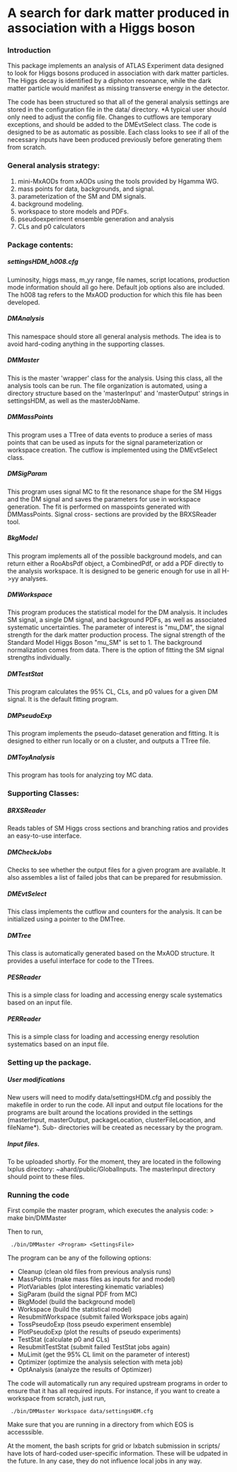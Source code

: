 # A search for dark matter produced in association with a Higgs boson

### Introduction
This package implements an analysis of ATLAS Experiment data designed to look
for Higgs bosons produced in association with dark matter particles. The Higgs
decay is identified by a diphoton resonance, while the dark matter particle
would manifest as missing transverse energy in the detector.

The code has been structured so that all of the general analysis settings are 
stored in the configuration file in the data/ directory. *A typical user should 
only need to adjust the config file. Changes to cutflows are temporary 
exceptions, and should be added to the DMEvtSelect class. The code is designed 
to be as automatic as possible. Each class looks to see if all of the necessary 
inputs have been produced previously before generating them from scratch.

### General analysis strategy:
1)  mini-MxAODs from xAODs using the tools provided by Hgamma WG.
2)  mass points for data, backgrounds, and signal.
3)  parameterization of the SM and DM signals.
4)  background modeling.
5)  workspace to store models and PDFs.
6)  pseudoexperiment ensemble generation and analysis 
7)  CLs and p0 calculators

### Package contents:

##### settingsHDM_h008.cfg
  Luminosity, higgs mass, m_yy range, file names, script locations, production 
  mode information should all go here. Default job options also are included. 
  The h008 tag refers to the MxAOD production for which this file has been
   developed. 

##### DMAnalysis
  This namespace should store all general analysis methods. The idea is to
  avoid hard-coding anything in the supporting classes. 

##### DMMaster
  This is the master 'wrapper' class for the analysis. Using this class, all the
  analysis tools can be run. The file organization is automated, using a 
  directory structure based on the 'masterInput' and 'masterOutput' strings in 
  settingsHDM, as well as the masterJobName.

##### DMMassPoints
 This program uses a TTree of data events to produce a series of mass points
 that can be used as inputs for the signal parameterization or workspace 
 creation. The cutflow is implemented using the DMEvtSelect class.
  
##### DMSigParam
 This program uses signal MC to fit the resonance shape for the SM Higgs and
 the DM signal and saves the parameters for use in workspace generation. The
 fit is performed on masspoints generated with DMMassPoints. Signal cross-
 sections are provided by the BRXSReader tool.

##### BkgModel
 This program implements all of the possible background models, and can return 
 either a RooAbsPdf object, a CombinedPdf, or add a PDF directly to the analysis
 workspace. It is designed to be generic enough for use in all H->yy analyses. 

##### DMWorkspace
 This program produces the statistical model for the DM analysis. It includes SM
 signal, a single DM signal, and background PDFs, as well as associated 
 systematic uncertainties. The parameter of interest is "mu_DM", the signal 
 strength for the dark matter production process. The signal strength of the 
 Standard Model Higgs Boson "mu_SM" is set to 1. The background normalization 
 comes from data. There is the option of fitting the SM signal strengths 
 individually. 

##### DMTestStat
 This program calculates the 95% CL, CLs, and p0 values for a given DM signal.
 It is the default fitting program. 

##### DMPseudoExp
 This program implements the pseudo-dataset generation and fitting. It is 
 designed to either run locally or on a cluster, and outputs a TTree file.

##### DMToyAnalysis
 This program has tools for analyzing toy MC data. 

### Supporting Classes:

##### BRXSReader
 Reads tables of SM Higgs cross sections and branching ratios and provides an 
 easy-to-use interface.

##### DMCheckJobs
 Checks to see whether the output files for a given program are available. It
 also assembles a list of failed jobs that can be prepared for resubmission.

##### DMEvtSelect
 This class implements the cutflow and counters for the analysis. It can be 
 initialized using a pointer to the DMTree. 

##### DMTree
 This class is automatically generated based on the MxAOD structure. It provides
 a useful interface for code to the TTrees. 

##### PESReader
 This is a simple class for loading and accessing energy scale systematics based
 on an input file. 

##### PERReader
 This is a simple class for loading and accessing energy resolution systematics
 based on an input file. 

### Setting up the package. 

##### User modifications
New users will need to modify data/settingsHDM.cfg and possibly the makefile in 
order to run the code. All input and output file locations for the programs
are built around the locations provided in the settings (masterInput, 
masterOutput, packageLocation, clusterFileLocation, and fileName*). Sub-
directories will be created as necessary by the program.

##### Input files.
To be uploaded shortly. For the moment, they are located in the following lxplus
directory: ~ahard/public/GlobalInputs. The masterInput directory should point to
these files.

### Running the code
First compile the master program, which executes the analysis code:
     > make bin/DMMaster

Then to run,

     ./bin/DMMaster <Program> <SettingsFile>

The program can be any of the following options: 
  - Cleanup (clean old files from previous analysis runs)
  - MassPoints (make mass files as inputs for and model)
  - PlotVariables (plot interesting kinematic variables)
  - SigParam (build the signal PDF from MC)
  - BkgModel (build the background model)
  - Workspace (build the statistical model)
  - ResubmitWorkspace (submit failed Workspace jobs again)
  - TossPseudoExp (toss pseudo experiment ensemble)
  - PlotPseudoExp (plot the results of pseudo experiments)
  - TestStat (calculate p0 and CLs)
  - ResubmitTestStat (submit failed TestStat jobs again)
  - MuLimit (get the 95% CL limit on the parameter of interest)
  - Optimizer (optimize the analysis selection with meta job)
  - OptAnalysis (analyze the results of Optimizer)

The code will automatically run any required upstream programs in order to 
ensure that it has all required inputs. For instance, if you want to create a 
workspace from scratch, just run,

     ./bin/DMMaster Workspace data/settingsHDM.cfg

Make sure that you are running in a directory from which EOS is accesssible. 

At the moment, the bash scripts for grid or lxbatch submission in scripts/ have
lots of hard-coded user-specific information. These will be udpated in the 
future. In any case, they do not influence local jobs in any way.